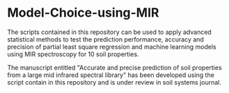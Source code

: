  # Model-Choice-using-MIR
 The scripts contained in this repository can be used to apply advanced statistical methods to test the prediction performance, accuracy and precision of partial least square regression and machine learning models using MIR spectroscopy for 10 soil properties.
 
 The manuscript entitled "Accurate and precise prediction of soil properties from a large mid infrared spectral library" has been developed using the script contain in this repository and is under review in soil systems journal.
